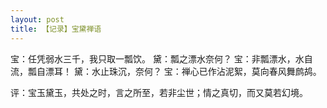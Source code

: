 ```yaml
---
layout: post
title: 【记录】宝黛禅语
---
```


宝：任凭弱水三千，我只取一瓢饮。
黛：瓢之漂水奈何？
宝：非瓢漂水，水自流，瓢自漂耳！
黛：水止珠沉，奈何？
宝：禅心已作沾泥絮，莫向春风舞鹧鸪。

评：宝玉黛玉，共处之时，言之所至，若非尘世；情之真切，而又莫若幻境。